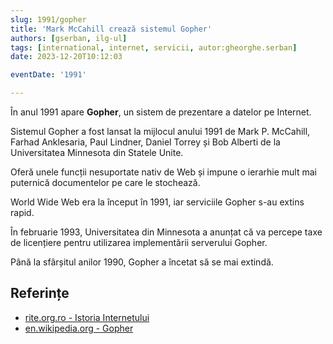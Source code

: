 ```yaml
---
slug: 1991/gopher
title: 'Mark McCahill crează sistemul Gopher'
authors: [gserban, ilg-ul]
tags: [international, internet, servicii, autor:gheorghe.serban]
date: 2023-12-20T10:12:03

eventDate: '1991'

---
```


În anul 1991 apare **Gopher**, un sistem de prezentare a datelor pe Internet.

<!-- truncate -->

Sistemul Gopher a fost lansat la mijlocul anului 1991 de Mark P. McCahill,
Farhad Anklesaria, Paul Lindner, Daniel Torrey și Bob Alberti de la
Universitatea Minnesota din Statele Unite.

Oferă unele funcții nesuportate nativ
de Web și impune o ierarhie mult mai puternică documentelor pe care
le stochează.

World Wide Web era la început în 1991, iar serviciile Gopher s-au
extins rapid.

În februarie 1993,
Universitatea din Minnesota a anunțat că va percepe taxe de licențiere
pentru utilizarea implementării serverului Gopher.

Până la sfârșitul anilor 1990, Gopher a încetat să se mai extindă.

## Referințe

- [rite.org.ro - Istoria Internetului](https://rite.org.ro/istoria-internetului/)
- [en.wikipedia.org - Gopher](https://en.wikipedia.org/wiki/Gopher_(protocol))
